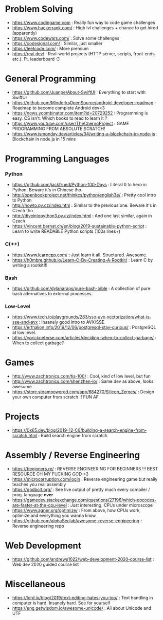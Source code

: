 Problem Solving
===============
- https://www.codingame.com : Really fun way to code game challenges
- https://www.hackerrank.com/ : High lvl challenges + chance to get hired (apparently)
- https://www.codewars.com/ : Solve some challenges 
- https://codesignal.com/ : Similar, just smaller
- https://leetcode.com/ : More premium
- https://real.dev/ : Real-world projects (HTTP server, scripts, front-ends etc.). Ft. leaderboard :3

General Programming
====================

- https://github.com/Juanpe/About-SwiftUI : Everything to start with SwiftUI
- https://github.com/MindorksOpenSource/android-developer-roadmap : Roadmap to become complete Android dev<3
- https://news.ycombinator.com/item?id=20729252 : Programming is easy. CS isn't. Which books to read to learn it ?
- https://www.youtube.com/user/TheChernoProject : GAME PROGRAMMING FROM ABSOLUTE SCRATCH!
- https://www.jsmonday.dev/articles/34/writing-a-blockchain-in-node-js : Blockchain in node.js in 15 mins

Programming Languages
=====================

### Python

- https://github.com/jackfrued/Python-100-Days : Literal 0 to hero in Python. Beware it's in Chinese tho.
- http://openbookproject.net/thinkcs/python/english3e/ : Pretty cool intro to Python
- http://howto.py.cz/index.htm : Similar to the previous one. Beware it's in Czech tho 
- http://diveintopython3.py.cz/index.html : And one last similar, again in Czech
- https://vincent.bernat.ch/en/blog/2019-sustainable-python-script : Learn to write READABLE Python scripts (100s lines+)

### C(++)
- https://www.learncpp.com/ : Just learn it all. Structured. Awesome.
- https://h0mbre.github.io/Learn-C-By-Creating-A-Rootkit/ : Learn C by writing a rootkit!!!

### Bash
- https://github.com/dylanaraps/pure-bash-bible : A collection of pure bash alternatives to external processes. 

### Low-Level
- https://www.tech.io/playgrounds/283/sse-avx-vectorization/what-is-sse-and-avx : Insanely good intro to AVX/SSE. 
- https://erthalion.info/2019/12/06/postgresql-stay-curious/ : PostgreSQL at low level.
- https://yorickpeterse.com/articles/deciding-when-to-collect-garbage/ : When to collect garbage?

Games
=====

- http://www.zachtronics.com/tis-100/ : Cool, kind of low level, but fun
- http://www.zachtronics.com/shenzhen-io/ : Same dev as above, looks awesome
- https://store.steampowered.com/app/684270/Silicon_Zeroes/ : Design your own computer from scratch !! FUN AF

Projects
========

- https://0x65.dev/blog/2019-12-06/building-a-search-engine-from-scratch.html : Build search engine from scratch.

Assembly / Reverse Engineering
==============================

- https://beginners.re/ : REVERSE ENGINEERING FOR BEGINNERS !!! BEST RESOURCE OH MY FUCKING GOD <3 
- https://microcorruption.com/login : Reverse engineering game but really teaches you real assembly
- https://godbolt.org/ : See live output of pretty much every compiler / prog. language **ever** 
- https://gamedev.stackexchange.com/questions/27196/which-opcodes-are-faster-at-the-cpu-level : Just interesting, CPUs under microscope
- https://www.agner.org/optimize/ : From above, how CPUs work, optimize and everything you wanna know
- https://github.com/alphaSeclab/awesome-reverse-engineering : Reverse engineering repo

Web Development
===============

- https://github.com/andrews1022/web-development-2020-course-list : Web dev 2020 guided course list

Miscellaneous
=============

- https://lord.io/blog/2019/text-editing-hates-you-too/ : Text handling in computer is hard. Insanely hard. See for yourself
- https://eng.getwisdom.io/awesome-unicode/ : All about Unicode and UTF


